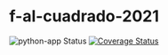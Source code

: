 # f-al-cuadrado-2021

![python-app Status](https://github.com/uca-pid/2021-f-al-cuadrado/actions/workflows/python-app.yml/badge.svg)
[![Coverage Status](https://coveralls.io/repos/github/uca-pid/2021-f-al-cuadrado/badge.svg?branch=main)](https://coveralls.io/github/uca-pid/2021-f-al-cuadrado?branch=main)
